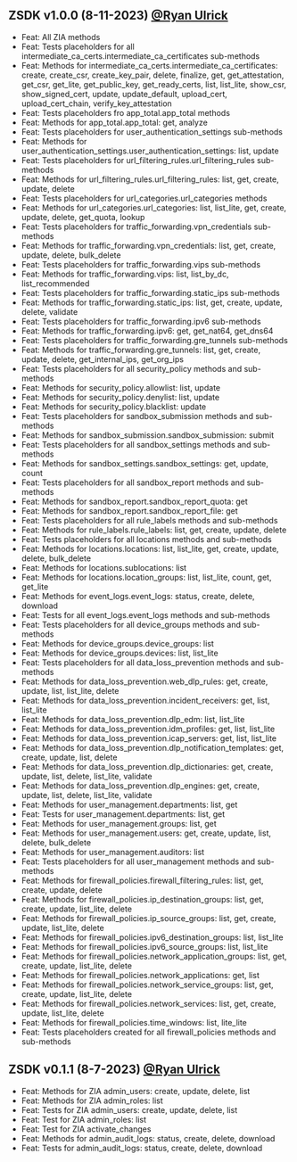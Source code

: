 ## ZSDK v1.0.0 (8-11-2023) [@Ryan Ulrick](mailto:rulrick@zscaler.com)
- Feat: All ZIA methods
- Feat: Tests placeholders for all intermediate_ca_certs.intermediate_ca_certificates sub-methods
- Feat: Methods for intermediate_ca_certs.intermediate_ca_certificates: create, create_csr, create_key_pair, delete, finalize, get, get_attestation, get_csr, get_lite, get_public_key, get_ready_certs, list, list_lite, show_csr, show_signed_cert, update, update_default, upload_cert, upload_cert_chain, verify_key_attestation
- Feat: Tests placeholders fro app_total.app_total methods
- Feat: Methods for app_total.app_total: get, analyze
- Feat: Tests placeholders for user_authentication_settings sub-methods
- Feat: Methods for user_authentication_settings.user_authentication_settings: list, update
- Feat: Tests placeholders for url_filtering_rules.url_filtering_rules sub-methods
- Feat: Methods for url_filtering_rules.url_filtering_rules: list, get, create, update, delete
- Feat: Tests placeholders for url_categories.url_categories methods
- Feat: Methods for url_categories.url_categories: list, list_lite, get, create, update, delete, get_quota, lookup
- Feat: Tests placeholders for traffic_forwarding.vpn_credentials sub-methods
- Feat: Methods for traffic_forwarding.vpn_credentials: list, get, create, update, delete, bulk_delete
- Feat: Tests placeholders for traffic_forwarding.vips sub-methods
- Feat: Methods for traffic_forwarding.vips: list, list_by_dc, list_recommended
- Feat: Tests placeholders for traffic_forwarding.static_ips sub-methods
- Feat: Methods for traffic_forwarding.static_ips: list, get, create, update, delete, validate
- Feat: Tests placeholders for traffic_forwarding.ipv6 sub-methods
- Feat: Methods for traffic_forwarding.ipv6: get, get_nat64, get_dns64
- Feat: Tests placeholders for traffic_forwarding.gre_tunnels sub-methods
- Feat: Methods for traffic_forwarding.gre_tunnels: list, get, create, update, delete, get_internal_ips, get_org_ips
- Feat: Tests placeholders for all security_policy methods and sub-methods
- Feat: Methods for security_policy.allowlist: list, update
- Feat: Methods for security_policy.denylist: list, update
- Feat: Methods for security_policy.blacklist: update
- Feat: Tests placeholders for sandbox_submission methods and sub-methods
- Feat: Methods for sandbox_submission.sandbox_submission: submit
- Feat: Tests placeholders for all sandbox_settings methods and sub-methods
- Feat: Methods for sandbox_settings.sandbox_settings: get, update, count
- Feat: Tests placeholders for all sandbox_report methods and sub-methods
- Feat: Methods for sandbox_report.sandbox_report_quota: get
- Feat: Methods for sandbox_report.sandbox_report_file: get
- Feat: Tests placeholders for all rule_labels methods and sub-methods
- Feat: Methods for rule_labels.rule_labels: list, get, create, update, delete
- Feat: Tests placeholders for all locations methods and sub-methods
- Feat: Methods for locations.locations: list, list_lite, get, create, update, delete, bulk_delete
- Feat: Methods for locations.sublocations: list
- Feat: Methods for locations.location_groups: list, list_lite, count, get, get_lite
- Feat: Methods for event_logs.event_logs: status, create, delete, download
- Feat: Tests for all event_logs.event_logs methods and sub-methods
- Feat: Tests placeholders for all device_groups methods and sub-methods
- Feat: Methods for device_groups.device_groups: list
- Feat: Methods for device_groups.devices: list, list_lite
- Feat: Tests placeholders for all data_loss_prevention methods and sub-methods
- Feat: Methods for data_loss_prevention.web_dlp_rules: get, create, update, list, list_lite, delete
- Feat: Methods for data_loss_prevention.incident_receivers: get, list, list_lite
- Feat: Methods for data_loss_prevention.dlp_edm: list, list_lite
- Feat: Methods for data_loss_prevention.idm_profiles: get, list, list_lite
- Feat: Methods for data_loss_prevention.icap_servers: get, list, list_lite
- Feat: Methods for data_loss_prevention.dlp_notification_templates: get, create, update, list, delete
- Feat: Methods for data_loss_prevention.dlp_dictionaries: get, create, update, list, delete, list_lite, validate
- Feat: Methods for data_loss_prevention.dlp_engines: get, create, update, list, delete, list_lite, validate
- Feat: Methods for user_management.departments: list, get
- Feat: Tests for user_management.departments: list, get
- Feat: Methods for user_management.groups: list, get
- Feat: Methods for user_management.users: get, create, update, list, delete, bulk_delete
- Feat: Methods for user_management.auditors: list
- Feat: Tests placeholders for all user_management methods and sub-methods
- Feat: Methods for firewall_policies.firewall_filtering_rules: list, get, create, update, delete
- Feat: Methods for firewall_policies.ip_destination_groups: list, get, create, update, list_lite, delete
- Feat: Methods for firewall_policies.ip_source_groups: list, get, create, update, list_lite, delete
- Feat: Methods for firewall_policies.ipv6_destination_groups: list, list_lite
- Feat: Methods for firewall_policies.ipv6_source_groups: list, list_lite
- Feat: Methods for firewall_policies.network_application_groups: list, get, create, update, list_lite, delete
- Feat: Methods for firewall_policies.network_applications: get, list
- Feat: Methods for firewall_policies.network_service_groups: list, get, create, update, list_lite, delete
- Feat: Methods for firewall_policies.network_services: list, get, create, update, list_lite, delete
- Feat: Methods for firewall_policies.time_windows: list, lite_lite
- Feat: Tests placeholders created for all firewall_policies methods and sub-methods


## ZSDK v0.1.1 (8-7-2023) [@Ryan Ulrick](mailto:rulrick@zscaler.com)
- Feat: Methods for ZIA admin_users: create, update, delete, list
- Feat: Methods for ZIA admin_roles: list
- Feat: Tests for ZIA admin_users: create, update, delete, list
- Feat: Test for ZIA admin_roles: list
- Feat: Test for ZIA activate_changes
- Feat: Methods for admin_audit_logs: status, create, delete, download
- Feat: Tests for admin_audit_logs: status, create, delete, download
